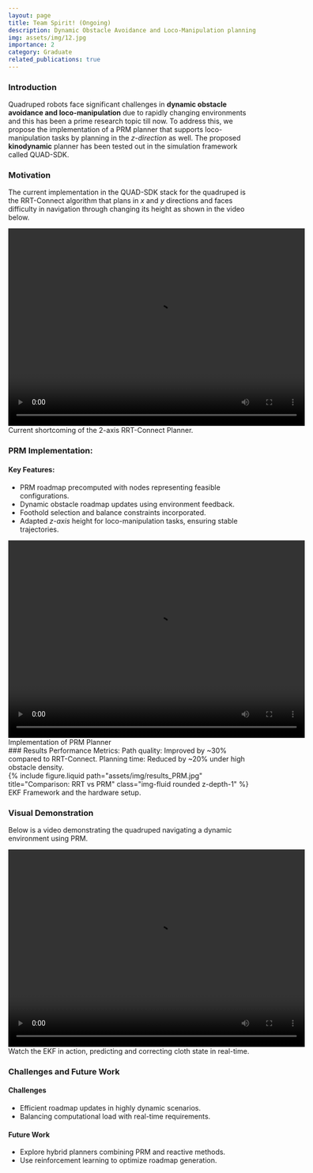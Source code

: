 ```yaml
---
layout: page
title: Team Spirit! (Ongoing)
description: Dynamic Obstacle Avoidance and Loco-Manipulation planning for a quadruped
img: assets/img/12.jpg
importance: 2
category: Graduate
related_publications: true
---
```


### Introduction
Quadruped robots face significant challenges in **dynamic obstacle avoidance and loco-manipulation** due to rapidly changing environments and this has been a prime research topic till now. To address this, we propose the implementation of a PRM planner that supports loco-manipulation tasks by planning in the *z-direction* as well. The proposed **kinodynamic** planner has been tested out in the simulation framework called QUAD-SDK.

### Motivation
The current implementation in the QUAD-SDK stack for the quadruped is the RRT-Connect algorithm that plans in *x* and *y* directions and faces difficulty in navigation through changing its height as shown in the video below.
<div class="text-center">
    <video controls class="img-fluid rounded z-depth-1" preload="metadata" width="600" height="400">
        <source src="/assets/video/Colliding_with_table.mp4" type="video/mp4">
        Your browser does not support the video tag.
    </video>
    <div class="caption mt-2">
        Current shortcoming of the 2-axis RRT-Connect Planner. 
    </div>
</div>

### PRM Implementation:

#### Key Features:
- PRM roadmap precomputed with nodes representing feasible configurations.
- Dynamic obstacle roadmap updates using environment feedback.
- Foothold selection and balance constraints incorporated.
- Adapted *z-axis* height for loco-manipulation tasks, ensuring stable trajectories.

<div class="text-center">
    <video controls class="img-fluid rounded z-depth-1" preload="metadata" width="600" height="400">
        <source src="/assets/video/avoiding_table.mp4" type="video/mp4">
        Your browser does not support the video tag.
    </video>
    <div class="caption mt-2">
        Implementation of PRM Planner
    </div>
</div>
### Results
Performance Metrics:
Path quality: Improved by ~30% compared to RRT-Connect.
Planning time: Reduced by ~20% under high obstacle density.
<div class="row">
    <div class="col-sm mt-3">
        {% include figure.liquid path="assets/img/results_PRM.jpg" title="Comparison: RRT vs PRM" class="img-fluid rounded z-depth-1" %}
    </div>
</div>
<div class="caption">
    EKF Framework and the hardware setup.
</div>

### Visual Demonstration
Below is a video demonstrating the quadruped navigating a dynamic environment using PRM.
<div class="text-center">
    <video controls class="img-fluid rounded z-depth-1" preload="metadata" width="600" height="400">
        <source src="/assets/video/z_demo_works.mp4" type="video/mp4">
        Your browser does not support the video tag.
    </video>
    <div class="caption mt-2">
        Watch the EKF in action, predicting and correcting cloth state in real-time.
    </div>
</div>

### Challenges and Future Work

#### Challenges

- Efficient roadmap updates in highly dynamic scenarios.
- Balancing computational load with real-time requirements.

#### Future Work

- Explore hybrid planners combining PRM and reactive methods.
- Use reinforcement learning to optimize roadmap generation.

